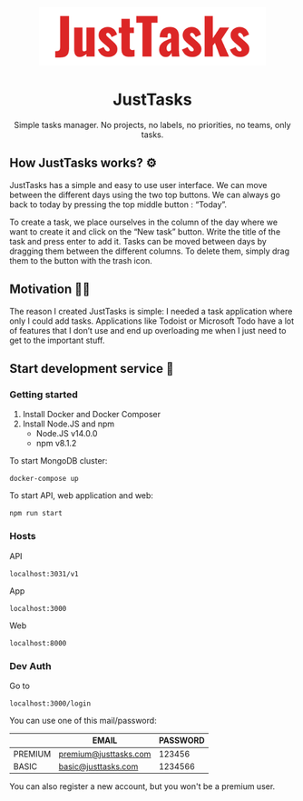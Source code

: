 <div align="center">
  <img alt="Logo" src="./resources/just-tasks-logo-red.png" width="400" />
</div>
<h1 align="center">
  JustTasks
</h1>
<p align="center">
  Simple tasks manager. No projects, no labels, no priorities, no teams, only tasks.
</p>

## How JustTasks works? ⚙️

JustTasks has a simple and easy to use user interface. We can move between 
the different days using the two top buttons. We can always go back to today 
by pressing the top middle button : “Today”.

To create a task, we place ourselves in the column of the day where we want 
to create it and click on the “New task” button. Write the title of the task 
and press enter to add it. Tasks can be moved between days by dragging them 
between the different columns. To delete them, simply drag them to the button 
with the trash icon.

## Motivation 🏋️‍♂️

The reason I created JustTasks is simple: I needed a task application where 
only I could add tasks. Applications like Todoist or Microsoft Todo have a 
lot of features that I don’t use and end up overloading me when I just need 
to get to the important stuff.

## Start development service 🚀

### Getting started
1. Install Docker and Docker Composer
2. Install Node.JS and npm
    - Node.JS v14.0.0
    - npm v8.1.2

To start MongoDB cluster:
```
docker-compose up
```

To start API, web application and web:
```
npm run start
```

### Hosts
API
```
localhost:3031/v1
```
App
```
localhost:3000
```
Web
```
localhost:8000
```

### Dev Auth

Go to

```
localhost:3000/login
```
You can use one of this mail/password:

|  | EMAIL | PASSWORD |
|---|---|---|
| PREMIUM | premium@justtasks.com | 123456 |
| BASIC | basic@justtasks.com | 1234566 |

You can also register a new account, but you won't be a premium user.